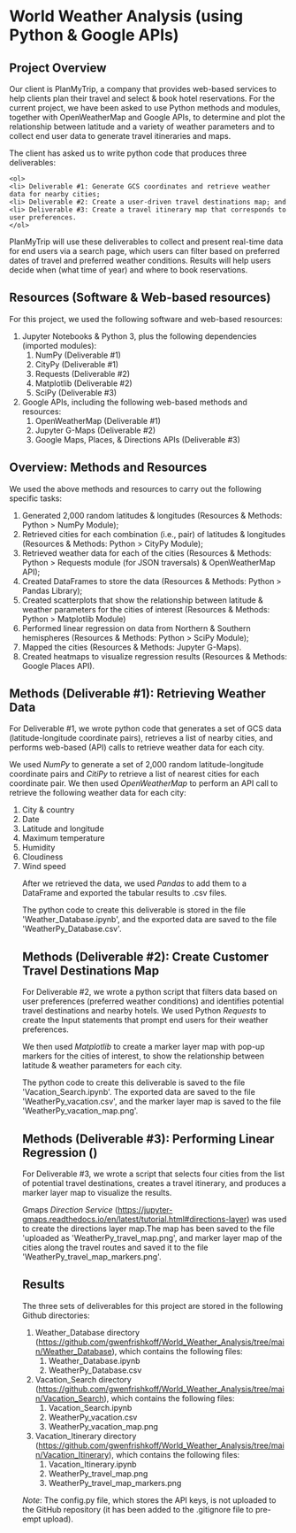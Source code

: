 # World Weather Analysis (using Python & Google APIs)

## Project Overview
Our client is PlanMyTrip, a company that provides web-based services to help clients plan their travel and select & book hotel reservations. For the current project, we have been asked to use Python methods and modules, together with OpenWeatherMap and Google APIs, to determine and plot the relationship between latitude and a variety of weather parameters and to collect end user data to generate travel itineraries and maps. 

The client has asked us to write python code that produces three deliverables:

	<ol>
	<li> Deliverable #1: Generate GCS coordinates and retrieve weather data for nearby cities; 
	<li> Deliverable #2: Create a user-driven travel destinations map; and
	<li> Deliverable #3: Create a travel itinerary map that corresponds to user preferences.
	</ol>

PlanMyTrip will use these deliverables to collect and present real-time data for end users via a search page, which users can filter based on preferred dates of travel and preferred weather conditions. Results will help users decide when (what time of year) and where to book reservations. 

## Resources (Software & Web-based resources)
For this project, we used the following software and web-based resources:
	<ol>
	<li> Jupyter Notebooks & Python 3, plus the following dependencies (imported modules):
    	<ol>
		<li> NumPy (Deliverable #1)
        <li> CityPy (Deliverable #1)
		<li> Requests (Deliverable #2)
        <li> Matplotlib (Deliverable #2)
		<li> SciPy (Deliverable #3)
        </ol>
	<li> Google APIs, including the following web-based methods and resources:
        <ol>
        <li> OpenWeatherMap (Deliverable #1)
        <li> Jupyter G-Maps (Deliverable #2)
        <li> Google Maps, Places, & Directions APIs (Deliverable #3)
        </ol>
	</ol>

## Overview: Methods and Resources
We used the above methods and resources to carry out the following specific tasks:  
	<ol>
	<li> Generated 2,000 random latitudes & longitudes (Resources & Methods: Python > NumPy Module);
	<li> Retrieved cities for each combination (i.e., pair) of latitudes & longitudes (Resources & Methods: Python > CityPy Module);
	<li> Retrieved weather data for each of the cities (Resources & Methods: Python > Requests module (for JSON traversals) & OpenWeatherMap API);
	<li> Created DataFrames to store the data (Resources & Methods: Python > Pandas Library);
	<li> Created scatterplots that show the relationship between latitude & weather parameters for the cities of interest (Resources & Methods: Python > Matplotlib Module) 
	<li> Performed linear regression on data from Northern & Southern hemispheres (Resources & Methods: Python > SciPy Module);
	<li> Mapped the cities (Resources & Methods: Jupyter G-Maps).
	<li> Created heatmaps to visualize regression results (Resources & Methods: Google Places API).
	</ol>

## Methods (Deliverable #1): Retrieving Weather Data
For Deliverable #1, we wrote python code that generates a set of GCS data (latitude-longitude coordinate pairs), retrieves a list of nearby cities, and performs web-based (API) calls to retrieve weather data for each city.

We used *NumPy* to generate a set of 2,000 random latitude-longitude coordinate pairs and *CitiPy* to retrieve a list of nearest cities for each coordinate pair.  We then used *OpenWeatherMap* to perform an API call to retrieve the following weather data for each city:
	<ol>
	<li> City & country
	<li> Date
	<li> Latitude and longitude
	<li> Maximum temperature
	<li> Humidity
	<li> Cloudiness
	<li> Wind speed

After we retrieved the data, we used *Pandas* to add them to a DataFrame and exported the tabular results to .csv files. 

The python code to create this deliverable is stored in the file 'Weather_Database.ipynb', and the exported data are saved to the file 'WeatherPy_Database.csv'.

## Methods (Deliverable #2): Create Customer Travel Destinations Map
For Deliverable #2, we wrote a python script that filters data based on user preferences (preferred weather conditions) and identifies potential travel destinations and nearby hotels. We used Python *Requests* to create the Input statements that prompt end users for their weather preferences.  

We then used *Matplotlib* to create a marker layer map with pop-up markers for the cities of interest, to show the relationship between latitude & weather parameters for each city.

The python code to create this deliverable is saved to the file 'Vacation_Search.ipynb'. The exported data are saved to the file 'WeatherPy_vacation.csv', and the marker layer map is saved to the file 'WeatherPy_vacation_map.png'.

## Methods (Deliverable #3): Performing Linear Regression ()
For Deliverable #3, we wrote a script that selects four cities from the list of potential travel destinations, creates a travel itinerary, and produces a marker layer map to visualize the results. 

Gmaps *Direction Service* (https://jupyter-gmaps.readthedocs.io/en/latest/tutorial.html#directions-layer) was used to create the directions layer map.The map has been saved to the file 'uploaded as 'WeatherPy_travel_map.png', and marker layer map of the cities along the travel routes and saved it to the file 'WeatherPy_travel_map_markers.png'. 

## Results
The three sets of deliverables for this project are stored in the following Github directories:
	<ol>
	<li> Weather_Database directory (https://github.com/gwenfrishkoff/World_Weather_Analysis/tree/main/Weather_Database), which contains the following files:
    	<ol>
	    <li> Weather_Database.ipynb
        <li> WeatherPy_Database.csv
        </ol>
	<li> Vacation_Search directory (https://github.com/gwenfrishkoff/World_Weather_Analysis/tree/main/Vacation_Search), which contains the following files:
        	<ol>
	    <li> Vacation_Search.ipynb
        <li> WeatherPy_vacation.csv
        <li> WeatherPy_vacation_map.png
        </ol>
	<li> Vacation_Itinerary directory (https://github.com/gwenfrishkoff/World_Weather_Analysis/tree/main/Vacation_Itinerary), which contains the following files:
        	<ol>
	    <li> Vacation_Itinerary.ipynb
        <li> WeatherPy_travel_map.png
        <li> WeatherPy_travel_map_markers.png
        </ol>
	</ol>

*Note*: The config.py file, which stores the API keys, is not uploaded to the GitHub repository (it has been added to the .gitignore file to pre-empt upload).